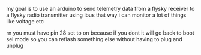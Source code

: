 my goal is to use an arduino to send telemetry data from a flysky receiver to a flysky radio transmitter using ibus that way i can monitor a lot of things like voltage etc

rn you must have pin 28 set to on because if you dont it will go back to boot sel mode so you can reflash something else without having to plug and unplug
